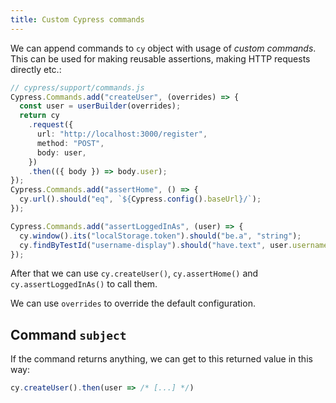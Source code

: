 ```yaml
---
title: Custom Cypress commands
---
```


We can append commands to `cy` object with usage of _custom commands_. This can be used for making reusable assertions, making HTTP requests directly etc.:

```ts
// cypress/support/commands.js
Cypress.Commands.add("createUser", (overrides) => {
  const user = userBuilder(overrides);
  return cy
    .request({
      url: "http://localhost:3000/register",
      method: "POST",
      body: user,
    })
    .then(({ body }) => body.user);
});
Cypress.Commands.add("assertHome", () => {
  cy.url().should("eq", `${Cypress.config().baseUrl}/`);
});

Cypress.Commands.add("assertLoggedInAs", (user) => {
  cy.window().its("localStorage.token").should("be.a", "string");
  cy.findByTestId("username-display").should("have.text", user.username);
});
```

After that we can use `cy.createUser()`, `cy.assertHome()` and `cy.assertLoggedInAs()` to call them.

We can use `overrides` to override the default configuration.

## Command `subject`

If the command returns anything, we can get to this returned value in this way:

```ts
cy.createUser().then(user => /* [...] */)
```
